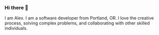 ### Hi there 👋 
I am Alex. I am a software developer from Portland, OR. I love the creative process, solving complex problems, and collaborating with other skilled individuals. 



